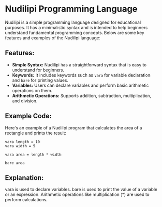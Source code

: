 # Nudilipi Programming Language

Nudilipi is a simple programming language designed for educational purposes. It has a minimalistic syntax and is intended to help beginners understand fundamental programming concepts. Below are some key features and examples of the Nudilipi language:

## Features:
- **Simple Syntax:** Nudilipi has a straightforward syntax that is easy to understand for beginners.
- **Keywords:** It includes keywords such as `vara` for variable declaration and `bare` for printing values.
- **Variables:** Users can declare variables and perform basic arithmetic operations on them.
- **Arithmetic Operations:** Supports addition, subtraction, multiplication, and division.

## Example Code:
Here's an example of a Nudilipi program that calculates the area of a rectangle and prints the result:

```nudilipi
vara length = 10
vara width = 5

vara area = length * width

bare area
```
## Explanation:
vara is used to declare variables.
bare is used to print the value of a variable or an expression.
Arithmetic operations like multiplication (*) are used to perform calculations.
